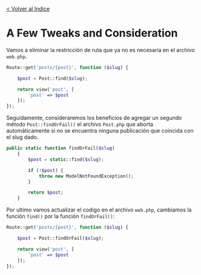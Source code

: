 [< Volver al Indice](/Docs/readme.md/)

# A Few Tweaks and Consideration

Vamos a eliminar la restricción de ruta que ya no es necesaria en el archivo `web.php`. 

```php
Route::get('posts/{post}', function ($slug) {

    $post = Post::find($slug);

    return view('post', [
        'post' => $post
    ]);
});

```

Seguidamente, consideraremos los beneficios de agregar un segundo método `Post::findOrFail()` el archivo `Post.php` que aborta automáticamente si no se encuentra ninguna publicación que coincida con el slug dado.

```php
public static function findOrFail($slug)
    {
        $post = static::find($slug);

        if (!$post) {
            throw new ModelNotFoundException();
        }

        return $post;
    }
```

Por ultimo vamos actualizar el codigo en el archivo `web.php`, cambiamos la función `find()` por la función `findOrFail()`:

```php
Route::get('posts/{post}', function ($slug) {

    $post = Post::findOrFail($slug);

    return view('post', [
        'post' => $post
    ]);
});
```